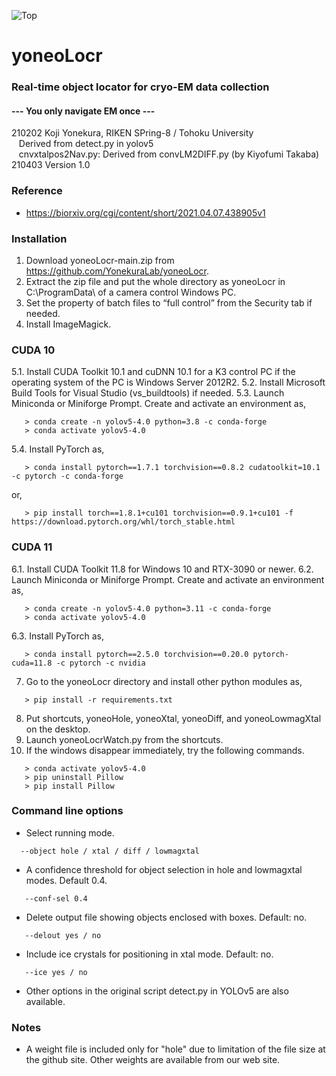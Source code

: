 ![Top](yoneo.ico)
# yoneoLocr
### Real-time object locator for cryo-EM data collection
#### --- You only navigate EM once ---
210202 Koji Yonekura, RIKEN SPring-8 / Tohoku University<BR>
&nbsp;&nbsp;&nbsp;Derived from detect.py in yolov5<BR>
&nbsp;&nbsp;&nbsp;cnvxtalpos2Nav.py: Derived from convLM2DIFF.py (by Kiyofumi Takaba)<BR>
210403 Version 1.0<BR>
### Reference
* https://biorxiv.org/cgi/content/short/2021.04.07.438905v1
### Installation
1. Download yoneoLocr-main.zip from https://github.com/YonekuraLab/yoneoLocr.
2.	Extract the zip file and put the whole directory as yoneoLocr in C:\ProgramData\ of a camera control Windows PC.
3.	Set the property of batch files to “full control” from the Security tab if needed.
4.	Install ImageMagick.

### CUDA 10
5.1. Install CUDA Toolkit 10.1 and cuDNN 10.1 for a K3 control PC if the operating system of the PC is Windows Server 2012R2. 
5.2. Install Microsoft Build Tools for Visual Studio (vs_buildtools) if needed.
5.3. Launch Miniconda or Miniforge Prompt. Create and activate an environment as,
```
   > conda create -n yolov5-4.0 python=3.8 -c conda-forge
   > conda activate yolov5-4.0
```
5.4. Install PyTorch as,
```
   > conda install pytorch==1.7.1 torchvision==0.8.2 cudatoolkit=10.1 -c pytorch -c conda-forge
```
   or,
```
   > pip install torch==1.8.1+cu101 torchvision==0.9.1+cu101 -f https://download.pytorch.org/whl/torch_stable.html
```

### CUDA 11
6.1. Install CUDA Toolkit 11.8 for Windows 10 and RTX-3090 or newer.
6.2. Launch Miniconda or Miniforge Prompt. Create and activate an environment as,
```
   > conda create -n yolov5-4.0 python=3.11 -c conda-forge
   > conda activate yolov5-4.0
```
6.3. Install PyTorch as,
```
   > conda install pytorch==2.5.0 torchvision==0.20.0 pytorch-cuda=11.8 -c pytorch -c nvidia
```

7. Go to the yoneoLocr directory and install other python modules as,
```
   > pip install -r requirements.txt
```
8. Put shortcuts, yoneoHole, yoneoXtal, yoneoDiff, and yoneoLowmagXtal on the desktop.
10. Launch yoneoLocrWatch.py from the shortcuts.
11. If the windows disappear immediately, try the following commands.
```
   > conda activate yolov5-4.0
   > pip uninstall Pillow
   > pip install Pillow
```
### Command line options
* Select running mode.
 ```
   --object hole / xtal / diff / lowmagxtal
```
* A confidence threshold for object selection in hole and lowmagxtal modes. Default 0.4.
```
   --conf-sel 0.4
```
* Delete output file showing objects enclosed with boxes. Default: no.
```
   --delout yes / no
```
* Include ice crystals for positioning in xtal mode. Default: no.
```
   --ice yes / no
```
* Other options in the original script detect.py in YOLOv5 are also available.
### Notes
* A weight file is included only for "hole" due to limitation of the file size at the github site. Other weights are available from our web site.
